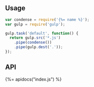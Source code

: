 ## Usage

```js
var condense = require('{%= name %}');
var gulp = require('gulp');

gulp.task('default', function() {
  return gulp.src('*.js')
    .pipe(condense())
    .pipe(gulp.dest('.'));
});
```

## API
{%= apidocs("index.js") %}
